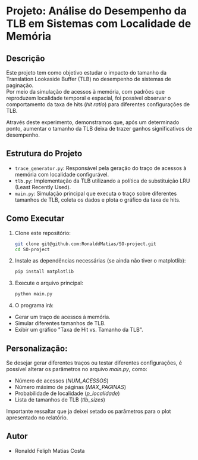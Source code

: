 # Projeto: Análise do Desempenho da TLB em Sistemas com Localidade de Memória

## Descrição

Este projeto tem como objetivo estudar o impacto do tamanho da Translation Lookaside Buffer (TLB) no desempenho de sistemas de paginação.  
Por meio da simulação de acessos à memória, com padrões que reproduzem localidade temporal e espacial, foi possível observar o comportamento da taxa de hits (*hit ratio*) para diferentes configurações de TLB.

Através deste experimento, demonstramos que, após um determinado ponto, aumentar o tamanho da TLB deixa de trazer ganhos significativos de desempenho.

## Estrutura do Projeto

- `trace_generator.py`: Responsável pela geração do traço de acessos à memória com localidade configurável.
- `tlb.py`: Implementação da TLB utilizando a política de substituição LRU (Least Recently Used).
- `main.py`: Simulação principal que executa o traço sobre diferentes tamanhos de TLB, coleta os dados e plota o gráfico da taxa de hits.

## Como Executar

1. Clone este repositório:
   ```bash
   git clone git@github.com:RonalddMatias/SO-project.git
   cd SO-project

2. Instale as dependências necessárias (se ainda não tiver o matplotlib):
   ```bash
   pip install matplotlib

3. Execute o arquivo principal:
   ```bash
   python main.py

4. O programa irá:

- Gerar um traço de acessos à memória.
- Simular diferentes tamanhos de TLB.
- Exibir um gráfico "Taxa de Hit vs. Tamanho da TLB".

## Personalização:

Se desejar gerar diferentes traços ou testar diferentes configurações, é possível alterar os parâmetros no arquivo *main.py*, como:

- Número de acessos (*NUM_ACESSOS*)
- Número máximo de páginas (*MAX_PAGINAS*)
- Probabilidade de localidade (*p_localidade*)
- Lista de tamanhos de TLB (*tlb_sizes*)

Importante ressaltar que ja deixei setado os parâmetros para o plot apresentado no relatório.

## Autor

- Ronaldd Feliph Matias Costa

